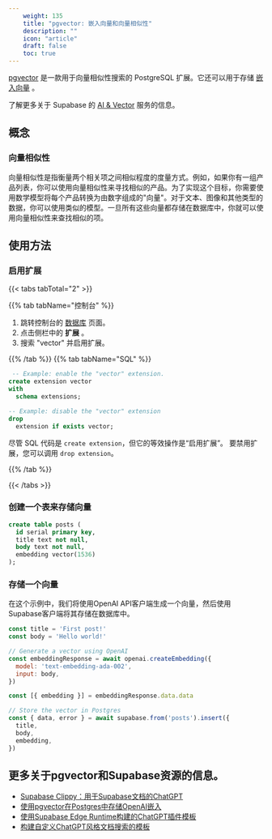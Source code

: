 ```yaml
---
    weight: 135
    title: "pgvector: 嵌入向量和向量相似性"
    description: ""
    icon: "article"
    draft: false
    toc: true
---
```



[pgvector](https://github.com/pgvector/pgvector/) 是一款用于向量相似性搜索的 PostgreSQL 扩展。它还可以用于存储 [嵌入向量](https://supabase.com/blog/openai-embeddings-postgres-vector) 。

了解更多关于 Supabase 的 [AI & Vector](/docs/app/ai/ai) 服务的信息。


## 概念

### 向量相似性

向量相似性是指衡量两个相关项之间相似程度的度量方式。例如，如果你有一组产品列表，你可以使用向量相似性来寻找相似的产品。为了实现这个目标，你需要使用数学模型将每个产品转换为由数字组成的"向量"。对于文本、图像和其他类型的数据，你可以使用类似的模型。一旦所有这些向量都存储在数据库中，你就可以使用向量相似性来查找相似的项。




## 使用方法

### 启用扩展

{{< tabs tabTotal="2" >}}


{{% tab tabName="控制台" %}}



1. 跳转控制台的 [数据库](https://supabase.com/dashboard/project/_/database/tables) 页面。
2. 点击侧栏中的 **扩展** 。
3. 搜索 "vector" 并启用扩展。



{{% /tab %}}
{{% tab tabName="SQL" %}}



```sql
 -- Example: enable the "vector" extension.
create extension vector
with
  schema extensions;

-- Example: disable the "vector" extension
drop
  extension if exists vector;
```

尽管 SQL 代码是 `create extension`，但它的等效操作是“启用扩展”。
要禁用扩展，您可以调用 `drop extension`。



{{% /tab %}}

{{< /tabs >}}


### 创建一个表来存储向量

```sql
create table posts (
  id serial primary key,
  title text not null,
  body text not null,
  embedding vector(1536)
);
```

### 存储一个向量
在这个示例中，我们将使用OpenAI API客户端生成一个向量，然后使用Supabase客户端将其存储在数据库中。

```js
const title = 'First post!'
const body = 'Hello world!'

// Generate a vector using OpenAI
const embeddingResponse = await openai.createEmbedding({
  model: 'text-embedding-ada-002',
  input: body,
})

const [{ embedding }] = embeddingResponse.data.data

// Store the vector in Postgres
const { data, error } = await supabase.from('posts').insert({
  title,
  body,
  embedding,
})
```

## 更多关于pgvector和Supabase资源的信息。

- [Supabase Clippy：用于Supabase文档的ChatGPT](https://supabase.com/blog/chatgpt-supabase-docs)
- [使用pgvector在Postgres中存储OpenAI嵌入](https://supabase.com/blog/openai-embeddings-postgres-vector)
- [使用Supabase Edge Runtime构建的ChatGPT插件模板](https://supabase.com/blog/building-chatgpt-plugins-template)
- [构建自定义ChatGPT风格文档搜索的模板](https://github.com/supabase-community/nextjs-openai-doc-search)


